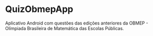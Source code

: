 # QuizObmepApp
Aplicativo Android com questões das edições anteriores da OBMEP - Olímpiada Brasileira de Matemática das Escolas Públicas.
